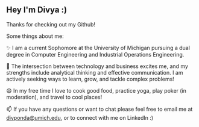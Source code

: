 ## Hey I'm Divya :)

Thanks for checking out my Github!

Some things about me: 

✨ I am a current Sophomore at the University of Michigan pursuing a dual degree in Computer Engineering and Industrial Operations Engineering. <br/> 

🔭 The intersection between technology and business excites me, and my strengths include analytical thinking and effective communication. I am actively seeking ways to learn, grow, and tackle complex problems! <br/> 

😄 In my free time I love to cook good food, practice yoga, play poker (in moderation), and travel to cool places! <br/> 

📫 If you have any questions or want to chat please feel free to email me at divponda@umich.edu, or to connect with me on LinkedIn :)

<!--
**divponda/divponda** is a ✨ _special_ ✨ repository because its `README.md` (this file) appears on your GitHub profile.

Here are some ideas to get you started:

- 🔭 I’m currently working on ...
- 🌱 I’m currently learning ...
- 👯 I’m looking to collaborate on ...
- 🤔 I’m looking for help with ...
- 💬 Ask me about ...
- 📫 How to reach me: ...
- 😄 Pronouns: ...
- ⚡ Fun fact: ...
-->

